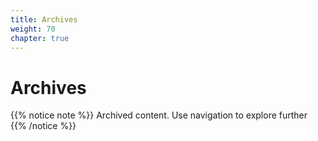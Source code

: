 ```yaml
---
title: Archives
weight: 70
chapter: true
---
```


# **Archives**

{{% notice note %}}
Archived content. Use navigation to explore further
{{% /notice %}}

